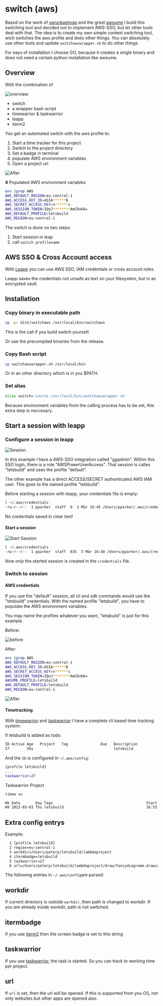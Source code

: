 # switch (aws)

Based on the work of [varunkashyap](https://github.com/varunkashyap/aws-profiles) and the great [awsume](https://github.com/trek10inc/awsume) I build this switching tool and decided not to implement AWS-SSO, but let other tools deal with that.
The idea is to create my own simple context switching tool, wich switches the aws profile and does other things.
You can absolutely use other tools and update `switchawswrapper.sh` to do other things

For eays of installation I choose GO, because it creates a single binary and does not need a certain python installation like awsume.

## Overview

With the combination of

![overview](/img/overview.png)

- switch
- a wrapper bash script
- timewarrior & taskwarrior
- leapp
- iterm2

You get an automated switch with the aws profile to:

1) Start a time tracker for this project
2) Switch to the project directory
3) Set a badge in terminal
4) populate AWS environment variables
5) Open a project url

![After](/img/after-switch.png)

**4** Populated AWS environment variables
```bash
env |grep AWS
AWS_DEFAULT_REGION=eu-central-1
AWS_ACCESS_KEY_ID=ASIA******B
AWS_SECRET_ACCESS_KEY=n******s
AWS_SESSION_TOKEN=IQoJ********AmCDxKA=
AWS_DEFAULT_PROFILE=letsbuild
AWS_REGION=eu-central-1
```

The switch is done on two steps:

1) Start session in leap
2) call `switch profilename`

## AWS SSO & Cross Account access

With [Leapp](https://docs.leapp.cloud/0.9.0/) you can use AWS SSO, IAM credentials or cross account roles.

Leapp saves the credentials not unsafe as text on your filesystem, but in an encrypted vault.


## Installation

### Copy binary in executable path

```bash
cp -pr dist/switchaws /usr/local/bin/switchaws
```
This is the call if you build switch yourself.

Or use the precompiled binaries from the release.

### Copy Bash script

```bash
cp switchawswrapper.sh /usr/local/bin
```

Or in an other directory which is in you $PATH.

### Set alias

```bash
alias switch='source /usr/local/bin/switchawswrapper.sh'
```

Because environment variables from the calling process has to be set, this extra step is neccesary.

## Start a session with leapp

### Configure a session in leapp

![Session](/img/leapp-session.png)

In this example I have a AWS-SSO integration called "ggadmin". Within this SSO login, there is a role "AWSPowerUserAccess". That session is calles "letsbuild" and uses the profile "default".

The other example has a direct ACCESS/SECRET authenticated AWS IAM user. This goes to the named profile "letsbuild".

Before starting a session with leapp, your credentials file is empty:

```bash
l ~/.aws/credentials
-rw-r--r--  1 pparker  staff  0  3 Mär 16:45 /Users/pparker/.aws/credentials
```

No credentials saved in clear text!

#### Start a session

![Start Session](/img/start-session.png)

```bash
l ~/.aws/credentials
-rw-r--r--  1 pparker  staff  835  3 Mär 16:48 /Users/pparker/.aws/credentials
```

Now *only* the started session is created in the `credentials` file.

### Switch to session

#### AWS credentials

If you use the "default" session, all cli and sdk commands would use the "letsbuild" credentials.
With the named profile "letsbuild", you have to populate the AWS environment variables.

You may name the profiles whatever you want, "letsbuild" is just for this example.

Before:

![before](/img/before-switch.png)

After:

```bash
env |grep AWS
AWS_DEFAULT_REGION=eu-central-1
AWS_ACCESS_KEY_ID=ASIA******B
AWS_SECRET_ACCESS_KEY=n******s
AWS_SESSION_TOKEN=IQoJ********AmCDxKA=
AWSUME_PROFILE=letsbuild
AWS_DEFAULT_PROFILE=letsbuild
AWS_REGION=eu-central-1
```
![After](/img/after-switch.png)


#### Timetracking

With [timewarrior](https://timewarrior.net/docs/) and [taskwarrior](https://taskwarrior.org/docs/) I have a complete cli based time tracking system:

If letsbuild is added as todo:

```bash
ID Active Age   Project   Tag               Due   Description                  Urg
27        58s                                     letsbuild                       0
```

And the `ID` is configured in `~/.aws/config`:

```bash
[profile letsbuild]
...
taskwarrior=27
```



Taskwarrior Project

```bash
timew su
```


```bash
Wk Date       Day Tags                                           Start      End    Time   Total
W9 2022-03-03 Thu letsbuild                                      16:55:46        - 0:01:45 7:10:48
```



## Extra config entrys

Example:

```bash
  1 [profile letsbuild]
  2 region=eu-central-1
  3 workdir=/Users/peterp/letsbuild/lambdaproject
  4 itermbadge=letsbuild
  5 taskwarrior=27
  6 url=/Users/peterp/letsbuild/lambdaproject/draw/fancydiagramm.drawio
```


The following entries in `~/.aws/config`are parsed:

## workdir

If current directory is outside `workdir`, then path is changed to workdir. If you are already inside workdir, path is not switched.

## itermbadge

If you use [iterm2](https://iterm2.com/documentation.html) then the screen badge is set to this string


## taskwarrior

If you use [taskwarrior](https://taskwarrior.org/docs/), the task is started. So you can track to working time per project.


## url

If `url` is set, then the url will be opened. If this is supported from you OS, not only websites but other apps are opened also.